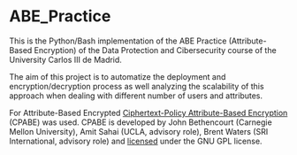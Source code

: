 # ABE_Practice

This is the Python/Bash implementation of the ABE Practice (Attribute-Based Encryption) of the Data Protection and Cibersecurity course of the University Carlos III de Madrid.

The aim of this project is to automatize the deployment and encryption/decryption process as well analyzing the scalability of this approach when dealing with different number of users and attributes.

For Attribute-Based Encrypted [Ciphertext-Policy Attribute-Based Encryption](https://www.cs.utexas.edu/~bwaters/publications/papers/cp-abe.pdf) (CPABE) was used. CPABE is developed by John Bethencourt (Carnegie Mellon University), Amit Sahai (UCLA, advisory role), Brent Waters (SRI International, advisory role) and [licensed](https://acsc.cs.utexas.edu/cpabe/) under the GNU GPL license.

